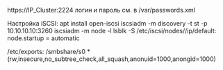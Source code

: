 https://IP_Cluster:2224
логин и пароль см. в /var/passwords.xml

Настройка iSCSI:
  apt install open-iscsi
  iscsiadm -m discovery -t st -p 10.10.10.10:3260
  iscsiadm -m node -l
  lsblk -S
  /etc/iscsi/nodes/<target>/ip/default:
    node.startup = automatic


/etc/exports:
/smbshare/s0 *(rw,insecure,no_subtree_check,all_squash,anonuid=1000,anongid=1000)